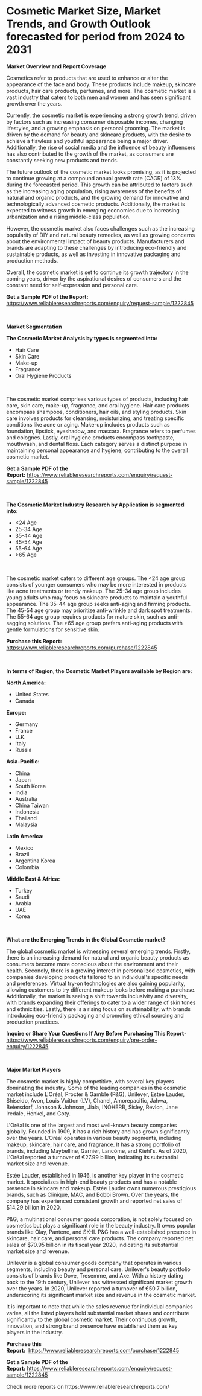 <p><h1>Cosmetic Market Size, Market Trends, and Growth Outlook forecasted for period from 2024 to 2031</h1></p><p><strong>Market Overview and Report Coverage</strong></p>
<p><p>Cosmetics refer to products that are used to enhance or alter the appearance of the face and body. These products include makeup, skincare products, hair care products, perfumes, and more. The cosmetic market is a vast industry that caters to both men and women and has seen significant growth over the years.</p><p>Currently, the cosmetic market is experiencing a strong growth trend, driven by factors such as increasing consumer disposable incomes, changing lifestyles, and a growing emphasis on personal grooming. The market is driven by the demand for beauty and skincare products, with the desire to achieve a flawless and youthful appearance being a major driver. Additionally, the rise of social media and the influence of beauty influencers has also contributed to the growth of the market, as consumers are constantly seeking new products and trends.</p><p>The future outlook of the cosmetic market looks promising, as it is projected to continue growing at a compound annual growth rate (CAGR) of 13% during the forecasted period. This growth can be attributed to factors such as the increasing aging population, rising awareness of the benefits of natural and organic products, and the growing demand for innovative and technologically advanced cosmetic products. Additionally, the market is expected to witness growth in emerging economies due to increasing urbanization and a rising middle-class population.</p><p>However, the cosmetic market also faces challenges such as the increasing popularity of DIY and natural beauty remedies, as well as growing concerns about the environmental impact of beauty products. Manufacturers and brands are adapting to these challenges by introducing eco-friendly and sustainable products, as well as investing in innovative packaging and production methods.</p><p>Overall, the cosmetic market is set to continue its growth trajectory in the coming years, driven by the aspirational desires of consumers and the constant need for self-expression and personal care.</p></p>
<p><strong>Get a Sample PDF of the Report:</strong> <a href="https://www.reliableresearchreports.com/enquiry/request-sample/1222845">https://www.reliableresearchreports.com/enquiry/request-sample/1222845</a></p>
<p>&nbsp;</p>
<p><strong>Market Segmentation</strong></p>
<p><strong>The Cosmetic Market Analysis by types is segmented into:</strong></p>
<p><ul><li>Hair Care</li><li>Skin Care</li><li>Make-up</li><li>Fragrance</li><li>Oral Hygiene Products</li></ul></p>
<p>&nbsp;</p>
<p><p>The cosmetic market comprises various types of products, including hair care, skin care, make-up, fragrance, and oral hygiene. Hair care products encompass shampoos, conditioners, hair oils, and styling products. Skin care involves products for cleansing, moisturizing, and treating specific conditions like acne or aging. Make-up includes products such as foundation, lipstick, eyeshadow, and mascara. Fragrance refers to perfumes and colognes. Lastly, oral hygiene products encompass toothpaste, mouthwash, and dental floss. Each category serves a distinct purpose in maintaining personal appearance and hygiene, contributing to the overall cosmetic market.</p></p>
<p><strong>Get a Sample PDF of the Report:</strong>&nbsp;<a href="https://www.reliableresearchreports.com/enquiry/request-sample/1222845">https://www.reliableresearchreports.com/enquiry/request-sample/1222845</a></p>
<p>&nbsp;</p>
<p><strong>The Cosmetic Market Industry Research by Application is segmented into:</strong></p>
<p><ul><li><24 Age</li><li>25-34 Age</li><li>35-44 Age</li><li>45-54 Age</li><li>55-64 Age</li><li>>65 Age</li></ul></p>
<p>&nbsp;</p>
<p><p>The cosmetic market caters to different age groups. The <24 age group consists of younger consumers who may be more interested in products like acne treatments or trendy makeup. The 25-34 age group includes young adults who may focus on skincare products to maintain a youthful appearance. The 35-44 age group seeks anti-aging and firming products. The 45-54 age group may prioritize anti-wrinkle and dark spot treatments. The 55-64 age group requires products for mature skin, such as anti-sagging solutions. The >65 age group prefers anti-aging products with gentle formulations for sensitive skin.</p></p>
<p><strong>Purchase this Report:</strong>&nbsp; <a href="https://www.reliableresearchreports.com/purchase/1222845">https://www.reliableresearchreports.com/purchase/1222845</a></p>
<p>&nbsp;</p>
<p><strong>In terms of Region, the Cosmetic Market Players available by Region are:</strong></p>
<p>
    <p> <strong> North America: </strong>
        <ul>
            <li>United States</li>
            <li>Canada</li>
        </ul>
        </p> 
    <p> <strong> Europe: </strong>
        <ul>
            <li>Germany</li>
            <li>France</li>
            <li>U.K.</li>
            <li>Italy</li>
            <li>Russia</li>
        </ul>
        </p> 
    <p> <strong> Asia-Pacific: </strong>
        <ul>
            <li>China</li>
            <li>Japan</li>
            <li>South Korea</li>
            <li>India</li>
            <li>Australia</li>
            <li>China Taiwan</li>
            <li>Indonesia</li>
            <li>Thailand</li>
            <li>Malaysia</li>
        </ul>
        </p> 
    <p> <strong> Latin America: </strong>
        <ul>
            <li>Mexico</li>
            <li>Brazil</li>
            <li>Argentina Korea</li>
            <li>Colombia</li>
        </ul>
        </p> 
    <p> <strong> Middle East & Africa: </strong>
        <ul>
            <li>Turkey</li>
            <li>Saudi</li>
            <li>Arabia</li>
            <li>UAE</li>
            <li>Korea</li>
        </ul>
    </p>
    </p>
<p>&nbsp;</p>
<p><strong>What are the Emerging Trends in the Global Cosmetic market?</strong></p>
<p><p>The global cosmetic market is witnessing several emerging trends. Firstly, there is an increasing demand for natural and organic beauty products as consumers become more conscious about the environment and their health. Secondly, there is a growing interest in personalized cosmetics, with companies developing products tailored to an individual's specific needs and preferences. Virtual try-on technologies are also gaining popularity, allowing customers to try different makeup looks before making a purchase. Additionally, the market is seeing a shift towards inclusivity and diversity, with brands expanding their offerings to cater to a wider range of skin tones and ethnicities. Lastly, there is a rising focus on sustainability, with brands introducing eco-friendly packaging and promoting ethical sourcing and production practices.</p></p>
<p><strong>Inquire or Share Your Questions If Any Before Purchasing This Report</strong>- <a href="https://www.reliableresearchreports.com/enquiry/pre-order-enquiry/1222845">https://www.reliableresearchreports.com/enquiry/pre-order-enquiry/1222845</a></p>
<p>&nbsp;</p>
<p><strong>Major Market Players</strong></p>
<p><p>The cosmetic market is highly competitive, with several key players dominating the industry. Some of the leading companies in the cosmetic market include L'Oréal, Procter & Gamble (P&G), Unilever, Estée Lauder, Shiseido, Avon, Louis Vuitton (LV), Chanel, Amorepacific, Jahwa, Beiersdorf, Johnson & Johnson, Jiala, INOHERB, Sisley, Revlon, Jane Iredale, Henkel, and Coty.</p><p>L'Oréal is one of the largest and most well-known beauty companies globally. Founded in 1909, it has a rich history and has grown significantly over the years. L'Oréal operates in various beauty segments, including makeup, skincare, hair care, and fragrance. It has a strong portfolio of brands, including Maybelline, Garnier, Lancôme, and Kiehl's. As of 2020, L'Oréal reported a turnover of €27.99 billion, indicating its substantial market size and revenue.</p><p>Estée Lauder, established in 1946, is another key player in the cosmetic market. It specializes in high-end beauty products and has a notable presence in skincare and makeup. Estée Lauder owns numerous prestigious brands, such as Clinique, MAC, and Bobbi Brown. Over the years, the company has experienced consistent growth and reported net sales of $14.29 billion in 2020.</p><p>P&G, a multinational consumer goods corporation, is not solely focused on cosmetics but plays a significant role in the beauty industry. It owns popular brands like Olay, Pantene, and SK-II. P&G has a well-established presence in skincare, hair care, and personal care products. The company reported net sales of $70.95 billion in its fiscal year 2020, indicating its substantial market size and revenue.</p><p>Unilever is a global consumer goods company that operates in various segments, including beauty and personal care. Unilever's beauty portfolio consists of brands like Dove, Tresemme, and Axe. With a history dating back to the 19th century, Unilever has witnessed significant market growth over the years. In 2020, Unilever reported a turnover of €50.7 billion, underscoring its significant market size and revenue in the cosmetic market.</p><p>It is important to note that while the sales revenue for individual companies varies, all the listed players hold substantial market shares and contribute significantly to the global cosmetic market. Their continuous growth, innovation, and strong brand presence have established them as key players in the industry.</p></p>
<p><strong>Purchase this Report:</strong>&nbsp;&nbsp;<a href="https://www.reliableresearchreports.com/purchase/1222845">https://www.reliableresearchreports.com/purchase/1222845</a></p>
<p></p>
<p><strong>Get a Sample PDF of the Report:</strong>&nbsp;<a href="https://www.reliableresearchreports.com/enquiry/request-sample/1222845">https://www.reliableresearchreports.com/enquiry/request-sample/1222845</a></p>
<p>Check more reports on https://www.reliableresearchreports.com/</p>
